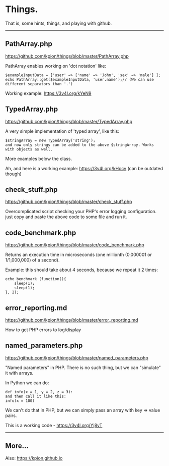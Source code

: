 # Things.

That is, some hints, things, and playing with github.

---

## PathArray.php
https://github.com/kpion/things/blob/master/PathArray.php

PathArray enables working on 'dot notation'  like:
```
$exampleInputData = ['user' => ['name' => 'John', 'sex' => 'male'] ];
echo PathArray::get($exampleInputData, 'user.name');// (We can use different separators than '.')
```

Working example: https://3v4l.org/kYeN9


## TypedArray.php
https://github.com/kpion/things/blob/master/TypedArray.php

A very simple implementation of 'typed array', like this:
```
$stringArray = new TypedArray('string');
and now only strings can be added to the above $stringArray. Works with objects as well.
```
More examples below the class.

Ah, and here is a working example: https://3v4l.org/kHocv (can be outdated though)


## check_stuff.php
https://github.com/kpion/things/blob/master/check_stuff.php


Overcomplicated script checking your PHP's error logging configuration.
just copy and paste the above code to some file and run it.


## code_benchmark.php
https://github.com/kpion/things/blob/master/code_benchmark.php

Returns an execution time in microseconds (one millionth (0.000001 or 1/1,000,000) of a second). 

Example: this should take about 4 seconds, because we repeat it 2 times: 
```
echo benchmark (function(){
    sleep(1);
    sleep(1);
}, 2);
```

## error_reporting.md
https://github.com/kpion/things/blob/master/error_reporting.md

How to get PHP errors to log/display

## named_parameters.php
https://github.com/kpion/things/blob/master/named_parameters.php

"Named parameters" in PHP. There is no such thing, but we can "simulate" it with arrays.

In Python we can do:
```
def info(x = 1, y = 2, z = 3):
and then call it like this:
info(x = 100)
```
We can't do that in PHP, but we can simply pass an array with key => value pairs.

This is a working code - https://3v4l.org/Yj8vT

---

## More...

Also: https://kpion.github.io
